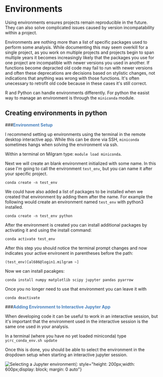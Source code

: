 # Environments

Using environments ensures projects remain reproducible in the future. They can also solve complicated issues caused by version incompatability within a project. 

Environments are nothing more than a list of specific packages used to perform some analysis. While documenting this may seem overkill for a single project, as you work on multiple projects and projects begin to span multiple years it becomes increasingly likely that the packages you use for one project are incompatible with newer versions you used in another. If functions become depracted old code may fail to run with newer versions and often these deprecations are decisions based on stylistic changes, not indications that anything was wrong with those functions. It's often unecessary to retrofit old code because in these cases it's still correct. 

R and Python can handle environments differently. For python the easist way to manage an environment is through the `miniconda` module. 


## Creating environments in python 

###<span style="color:#4781BE">**Environment Setup**</span>

I recommend setting up environments using the terminal in the remote desktop interactive app. While this can be done via SSH, `miniconda` sometimes hangs when solving the environment via ssh. 

Within a terminal on Milgram type: `module load miniconda`. 

Next we will create an blank environment initialized with some name. In this case I'm going to call the environment `test_env`, but you can name it after your specific project.

`conda create -n test_env` 

We could have also added a list of packages to be installed when we created that environment by adding them after the name. For example the following would create an environment named `test_env` with python3 installed. 

`conda create -n test_env python`

After the environment is created you can install additional packages by activating it and using the install command:

`conda activate test_env`

After this step you should notice the terminal prompt changes and now indicates your active environent in parentheses before the path:

```(test_env)[al686@login1.milgram ~]```

Now we can install pacakges:

```conda install numpy matplotlib scipy jupyter pandas pyarrow```

Once you no longer need to use that environment you can leave it with 

`conda deactivate`

###<span style="color:#4781BE">**Adding Environment to Interactive Jupyter App**</span>

When developing code it can be useful to work in an interactive session, but it's important that the environment used in the interactive session is the same one used in your analysis. 

In a terminal (where you have no yet loaded miniconda) type `ycrc_conda_env.sh update` 

Once this is done, you should be able to select the environment in the dropdown setup when starting an interactive jupyter session.

 ![Selecting a Jupyter environment](../images/jupyter_venv_update.png){: style="height: 200px;width: 600px;display: block; margin: 0 auto"}
    
    


